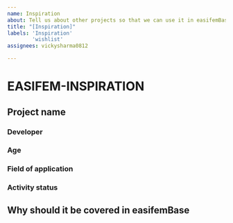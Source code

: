 ```yaml
---
name: Inspiration
about: Tell us about other projects so that we can use it in easifemBase
title: "[Inspiration]"
labels: 'Inspiration'
        'wishlist'
assignees: vickysharma0812

---
```


# EASIFEM-INSPIRATION

## Project name

### Developer

### Age

### Field of application

### Activity status

## Why should it be covered in easifemBase
